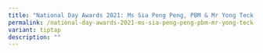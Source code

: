 ```yaml
---
title: "National Day Awards 2021: Ms Sia Peng Peng, PBM & Mr Yong Teck Ming, PBM"
permalink: /national-day-awards-2021-ms-sia-peng-peng-pbm-mr-yong-teck-ming-pbm/
variant: tiptap
description: ""
---
```

